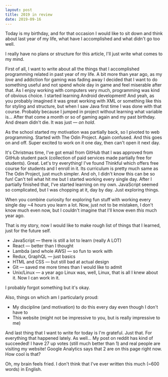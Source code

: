 ```yaml
---
layout: post
title: 2019 in review
date: 2019-09-16
---
```


Today is my birthday, and for that occasion I would like to sit down and think about last year of my life, what have I accomplished and what didn't go too well.

I really have no plans or structure for this article, I'll just write what comes to my mind.

First of all, I want to write about all the things that I accomplished programming related in past year of my life. A bit more than year ago, as my _love_ and addiction for gaming was fading away I decided that I want to do something useful and not spend whole day in game and feel miserable after that. As I enjoy working with computers very much, programming was kind of obvious choice. I started learning Android development! And yeah, as you probably imagined it was great working with XML or something like this for styling and structure, but when I saw Java first time I was done with that course. Probably because I jumped in project without learning what variable is... After that come a month or so of gaming again and my past birthday. And dream didn't die. It was just — _on hold_.

As the school started my motivation was partially back, so I pivoted to web programming. Started with The Odin Project. Again confused. And this goes on and off. Super excited to work on it one day, then can't open it next day.

It's Christmas time, I've got email from GitHub that I was approved from GitHub student pack (collection of paid services made partially free for students). Great. Let's try everything! I've found Thinkful which offers free course for students and I enroll in it. Its curriculum is pretty much same as The Odin Project, just much simpler. And oh, I didn't know this can be so fun! Can't tell what hit me but I started working every single day. After I partially finished that, I've started learning on my own. JavaScript seemed so complicated, but I was chopping at it, day by day. Just exploring things.

When you combine curiosity for exploring fun stuff with working every single day ~4 hours you learn a lot. Now, just not to be mistaken, I don't know much even now, but I couldn't imagine that I'll know even _this_ much year ago.

That is my story, now I would like to make rough list of things that I learned, just for the future self.

- JavaScript — there is still a lot to learn (really A LOT)
- React — better than I thought
- Lambda (and whole AWS) — so fun to work with
- Redux, GraphQL — just basics
- HTML and CSS — but still bad at actual design
- Git — saved me more times than I would like to admit
- Unix/Linux — a year ago Linux was, well, Linux, that is all I knew about it. Now I can work in it.

I probably forgot something but it's okay.

Also, things on which am I particularly proud:

- My discipline (and motivation) to do this every day even though I don't have to
- This website (might not be impressive to you, but is really impressive to me)

And last thing that I want to write for today is I'm grateful. Just that. For everything that happened lately. As well... My post on reddit has kind of succeeded! I have 27 up votes (still much better than 1) and real people are visiting my website! Google Analytics says that 2 are on this page right now. How cool is that?

Oh, my brain feels fried. I don't think that I've ever written this much (~600 words) in English.
